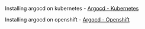 
Installing argocd on kubernetes  - [Argocd - Kubernetes](https://github.com/OktaySavdi/Argocd/tree/main/k8s)

Installing argocd on openshift   - [Argocd - Openshift](https://github.com/OktaySavdi/Argocd/tree/main/openshift)
